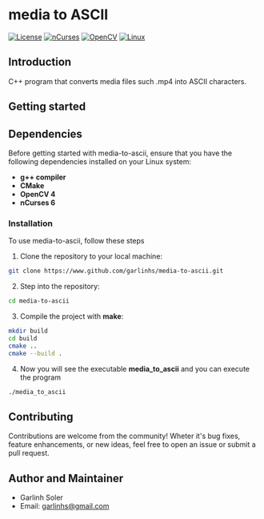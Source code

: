 # media to ASCII
[![License](https://img.shields.io/badge/license-MIT-blue.svg)](LICENSE)
[![nCurses](https://img.shields.io/badge/nCurses-6.4-red.svg)](https://en.wikipedia.org/wiki/Ncurses/)
[![OpenCV](https://img.shields.io/badge/OpenCV-4-green.svg)](https://opencv.org/)
[![Linux](https://img.shields.io/badge/Platform-Linux-blue.svg)](https://www.linux.org/)

## Introduction
C++ program that converts media files such .mp4 into ASCII characters.

## Getting started

## Dependencies

Before getting started with media-to-ascii, ensure that you have the following dependencies installed on your Linux system:

- **g++ compiler**
- **CMake**
- **OpenCV 4**
- **nCurses 6**

### Installation
To use media-to-ascii, follow these steps
1. Clone the repository to your local machine:
```Bash
git clone https://www.github.com/garlinhs/media-to-ascii.git
```
2. Step into the repository:
```Bash
cd media-to-ascii
```

3. Compile the project with **make**:
```Bash
mkdir build
cd build
cmake ..
cmake --build .
```

4. Now you will see the executable **media_to_ascii** and you can execute the program
```Bash
./media_to_ascii
```

## Contributing
Contributions are welcome from the community! Wheter it's bug fixes, feature enhancements, or new ideas, feel free to open an issue or submit a pull request.

## Author and Maintainer
- Garlinh Soler
- Email: garlinhs@gmail.com